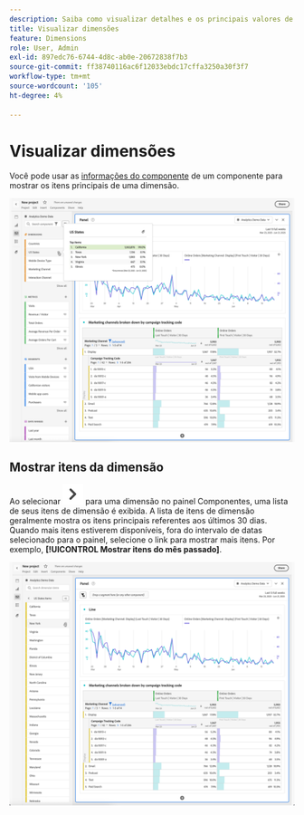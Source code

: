 ```yaml
---
description: Saiba como visualizar detalhes e os principais valores de uma dimensão no Analysis Workspace.
title: Visualizar dimensões
feature: Dimensions
role: User, Admin
exl-id: 897edc76-6744-4d8c-ab0e-20672838f7b3
source-git-commit: ff38740116ac6f12033ebdc17cffa3250a30f3f7
workflow-type: tm+mt
source-wordcount: '105'
ht-degree: 4%

---
```


# Visualizar dimensões

Você pode usar as [informações do componente](/help/analyze/analysis-workspace/components/use-components-in-workspace.md#component-info) de um componente para mostrar os itens principais de uma dimensão.

![Informações do componente](assets/component-info.png)

<!--
Now, by default, we show dynamic values instead of static ones, with the option to turn them into static values. Other things to note:

* As your data updates, the dynamic dimension columns will update to show the current 5/15 dimension items.
* A dynamic dimension column that is copied or moved will become static.
* When hovering a static dimension column you will see a lock icon, indicating that the dimension is static.

![Dimension column popup highlighting the lock icon.](assets/dimension_static.png)

-->


## Mostrar itens da dimensão

Ao selecionar ![DivisaDireita](/help/assets/icons/ChevronRight.svg) para uma dimensão no painel Componentes, uma lista de seus itens de dimensão é exibida. A lista de itens de dimensão geralmente mostra os itens principais referentes aos últimos 30 dias. Quando mais itens estiverem disponíveis, fora do intervalo de datas selecionado para o painel, selecione o link para mostrar mais itens. Por exemplo, **[!UICONTROL Mostrar itens do mês passado]**.

![Mostrar itens da dimensão](assets/dimension-items.png)


<!--
# Preview dimensions

Hover over the information (i) icon next to a dimension. This shows the top 5 values for non-time dimensions (and 15 for time dimensions). We used to keep those values static (i.e., the 5 values picked never changed).

![](assets/dimension-preview.png)

Now, by default, we show dynamic values instead of static ones, with the option to turn them into static values. Other things to note:

* As your data updates, the dynamic dimension columns will update to show the current 5/15 dimension items.
* A dynamic dimension column that is copied or moved will become static.
* When hovering a static dimension column you will see a lock icon, indicating that the dimension is static.

![](assets/dimension_static.png)

## Show dimension items

When you hover over a dimension and click the grey right-arrow next to it, a list of its dimension items appears. Any list of dimension items usually shows the top items for the last 30 days.

If you scroll down to the bottom of the list, you see **[!UICONTROL Show Top Items From Last 18 Months]**. Click this option to see top dimension items from the last 547 days.

-->
